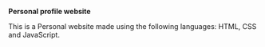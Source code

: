 **Personal profile website** 

This is a Personal website made using the following languages: HTML, CSS and JavaScript.
